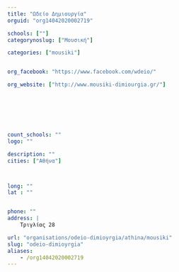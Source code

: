 ```yaml
---
title: "Ωδείο Δημιουργία"
orguid: "org14042020002719"

schools: [""]
categorynoslug: ["Μουσική"]

categories: ["mousiki"]


org_facebook: "https://www.facebook.com/wdeio/"

org_website: ["http://www.mousiki-dimiourgia.gr/"]







count_schools: ""
logo: ""

description: ""
cities: ["Αθήνα"]



long: ""
lat : ""


phone: ""
address: |
    Τριγλίας 28

url: "organisations/odeio-dimioyrgia/athina/mousiki"
slug: "odeio-dimioyrgia"
aliases:
    - /org14042020002719
---
```



